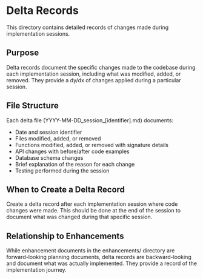 # Delta Records

This directory contains detailed records of changes made during implementation sessions.

## Purpose

Delta records document the specific changes made to the codebase during each implementation session, including what was modified, added, or removed. They provide a dy/dx of changes applied during a particular session.

## File Structure

Each delta file (YYYY-MM-DD_session_[identifier].md) documents:

- Date and session identifier
- Files modified, added, or removed
- Functions modified, added, or removed with signature details
- API changes with before/after code examples
- Database schema changes
- Brief explanation of the reason for each change
- Testing performed during the session

## When to Create a Delta Record

Create a delta record after each implementation session where code changes were made. This should be done at the end of the session to document what was changed during that specific session.

## Relationship to Enhancements

While enhancement documents in the enhancements/ directory are forward-looking planning documents, delta records are backward-looking and document what was actually implemented. They provide a record of the implementation journey.
